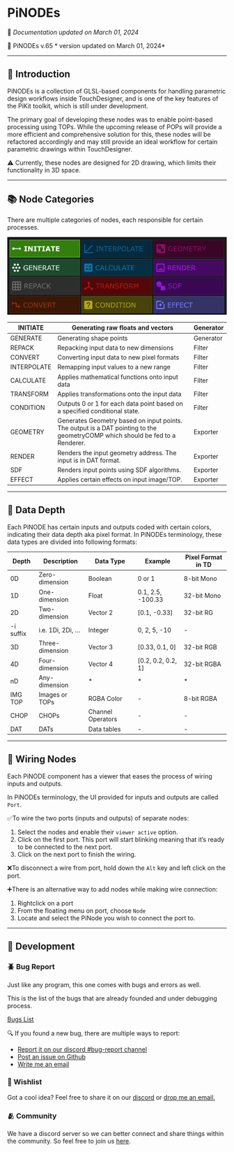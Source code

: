 # PiNODEs

📰 *Documentation updated on March 01, 2024*

💾 PiNODEs v.65 * version updated on March 01, 2024*

---

## 🧰 Introduction

PiNODEs is a collection of GLSL-based components for handling parametric design workflows inside TouchDesigner, and is one of the key features of the PiKit toolkit, which is still under development.

The primary goal of developing these nodes was to enable point-based processing using TOPs. While the upcoming release of POPs will provide a more efficient and comprehensive solution for this, these nodes will be refactored accordingly and may still provide an ideal workflow for certain parametric drawings within TouchDesigner.

⚠️ Currently, these nodes are designed for 2D drawing, which limits their functionality in 3D space.

---

## 📚 Node Categories

There are multiple categories of nodes, each responsible for certain processes. 

![categories.png](categories.png)

| INITIATE | Generating raw floats and vectors | Generator |
| --- | --- | --- |
| GENERATE | Generating shape points | Generator |
| REPACK | Repacking input data to new dimensions | Filter |
| CONVERT | Converting input data to new pixel formats | Filter |
| INTERPOLATE | Remapping input values to a new range | Filter |
| CALCULATE | Applies mathematical functions onto input data | Filter |
| TRANSFORM | Applies transformations onto the input data | Filter |
| CONDITION | Outputs 0 or 1 for each data point based on a specified conditional state. | Filter |
| GEOMETRY | Generates Geometry based on input points. The output is a DAT pointing to the geometryCOMP which should be fed to a Renderer. | Exporter |
| RENDER | Renders the input geometry address. The input is in DAT format. | Exporter |
| SDF | Renders input points using SDF algorithms. | Exporter |
| EFFECT | Applies certain effects on input image/TOP. | Exporter |


---

## 🎲 Data Depth

Each PiNODE has certain inputs and outputs coded with certain colors, indicating their data depth aka pixel format. 
In PiNODEs terminology, these data types are divided into following formats:

| Depth | Description | Data Type | Example | Pixel Format in TD |
| --- | --- | --- | --- | --- |
|  0D  | Zero-dimension | Boolean | 0 or 1 | 8-bit Mono |
|  1D  | One-dimension | Float | 0.1, 2.5, -100.33 | 32-bit Mono |
|  2D  | Two-dimension | Vector 2 | [0.1, -0.33] | 32-bit RG |
| -i suffix | i.e. 1Di, 2Di, … | Integer | 0, 2, 5, -10 | - |
|  3D  | Three-dimension | Vector 3 | [0.33, 0.1, 0] | 32-bit RGB |
|  4D  | Four-dimension | Vector 4 | [0.2, 0.2, 0.2, 1] | 32-bit RGBA |
|  nD  | Any-dimension | * | * | * |
| IMG TOP | Images or TOPs | RGBA Color | - | 8-bit RGBA |
|  CHOP  | CHOPs | Channel Operators | - | - |
|  DAT  | DATs | Data tables | - | - |

 
---

## 🧵 Wiring Nodes

Each PiNODE component has a viewer that eases the process of wiring inputs and outputs. 

In PiNODEs terminology, the UI provided for inputs and outputs are called `Port`. 

✅To wire the two ports (inputs and outputs) of separate nodes:

1. Select the nodes and enable their `viewer active` option.
2. Click on the first port. This port will start blinking meaning that it’s ready to be connected to the next port.
3. Click on the next port to finish the wiring.

❌To disconnect a wire from port, hold down the `Alt` key and left click on the port. 

➕There is an alternative way to add nodes while making wire connection:

1. Rightclick on a port
2. From the floating menu on port, choose `Node`
3. Locate and select the PiNode you wish to connect the port to.

   
---

## 🚧 Development



### 🪲 Bug Report

Just like any program, this one comes with bugs and errors as well.

This is the list of the bugs that are already founded and under debugging process.

[Bugs List](https://www.notion.so/1a9c2176e105817a90bec7b41fb2ec04?pvs=21)

🔍 If you found a new bug, there are multiple ways to report:

- [Report it on our discord #bug-report channel](https://discord.gg/tS657scR)
- [Post an issue on Github](https://github.com/pitheorem/PiNodes/issues)
- [Write me an email](mailto:pitheorem@gmail.com)


### 🚆 Wishlist

Got a cool idea? Feel free to share it on our [discord](https://discord.gg/tS657scR) or [drop me an email.](mailto:pitheorem@gmail.com)


### 🫂 Community

We have a discord server so we can better connect and share things within the community. So feel free to join us [here](https://discord.gg/tS657scR).
